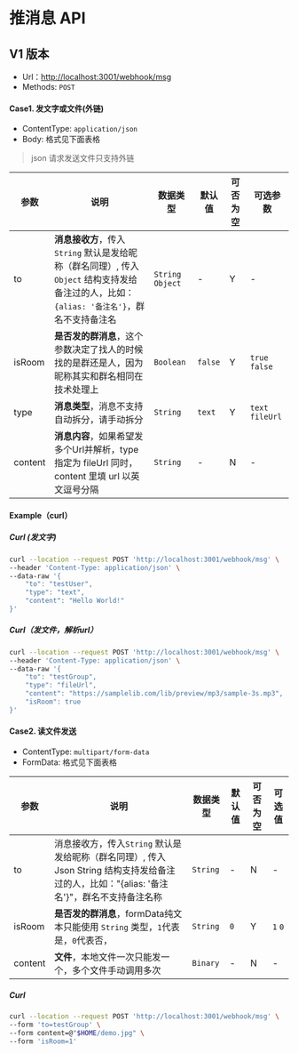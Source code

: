 # 推消息 API

## V1 版本

- Url：<http://localhost:3001/webhook/msg>
- Methods: `POST`

#### Case1. 发文字或文件(外链)

- ContentType: `application/json`
- Body: 格式见下面表格

> json 请求发送文件只支持外链

| 参数 |  说明 | 数据类型 | 默认值 | 可否为空 | 可选参数 |
| -- | -- | -- | -- | -- | -- |
| to | **消息接收方**，传入`String` 默认是发给昵称（群名同理）, 传入`Object` 结构支持发给备注过的人，比如：`{alias: '备注名'}`，群名不支持备注名 | `String` `Object` | -  |  Y  | - |
| isRoom | **是否发的群消息**，这个参数决定了找人的时候找的是群还是人，因为昵称其实和群名相同在技术处理上 | `Boolean` | `false`  | Y  |  `true`  `false`  |
| type | **消息类型**，消息不支持自动拆分，请手动拆分| `String`  | `text` | Y | `text`  `fileUrl` | 支持 **文字** 和 **文件**，  |
| content | **消息内容**，如果希望发多个Url并解析，type 指定为 fileUrl 同时，content 里填 url 以英文逗号分隔 | `String` | - | N | - |

#### Example（curl）

##### Curl (发文字)

```bash
curl --location --request POST 'http://localhost:3001/webhook/msg' \
--header 'Content-Type: application/json' \
--data-raw '{
    "to": "testUser",
    "type": "text",
    "content": "Hello World!"
}'
```

##### Curl（发文件，解析url）

```bash
curl --location --request POST 'http://localhost:3001/webhook/msg' \
--header 'Content-Type: application/json' \
--data-raw '{
    "to": "testGroup",
    "type": "fileUrl",
    "content": "https://samplelib.com/lib/preview/mp3/sample-3s.mp3",
    "isRoom": true
}'
```

#### Case2. 读文件发送

- ContentType: `multipart/form-data`
- FormData: 格式见下面表格

| 参数    | 说明                                                                             | 数据类型 | 默认值 | 可否为空 | 可选值  |
| ------- | -------------------------------------------------------------------------------- | -------- | ------ | -------- | ------- |
| to      | 消息接收方，传入`String` 默认是发给昵称（群名同理）, 传入 Json String 结构支持发给备注过的人，比如："{alias: '备注名'}"，群名不支持备注名称                                       | `String` | -      | N        | -       |
| isRoom  | **是否发的群消息**，formData纯文本只能使用 `String` 类型，`1`代表是，`0`代表否， | `String` | `0`    | Y        | `1` `0` |
| content | **文件**，本地文件一次只能发一个，多个文件手动调用多次                           | `Binary` | -      | N        | -       |

##### Curl

```bash
curl --location --request POST 'http://localhost:3001/webhook/msg' \
--form 'to=testGroup' \
--form content=@"$HOME/demo.jpg" \
--form 'isRoom=1'
```